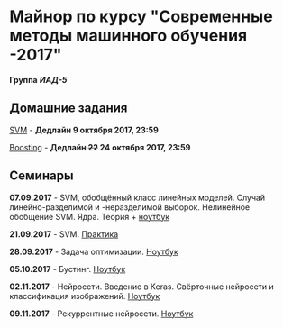 # Майнор по курсу "Современные методы машинного обучения -2017"
**Группа** ***ИАД-5***
## Домашние задания
[SVM](homeworks/hw1-svm.ipynb) - **Дедлайн 9 октября 2017, 23:59**

[Boosting](homeworks/hw2-boosting.ipynb) - **Дедлайн ~~22~~ 24 октября 2017, 23:59**

## Семинары

**07.09.2017** - SVM, обобщённый класс линейных моделей. Случай линейно-разделимой и -неразделимой выборок. Нелинейное обобщение SVM. Ядра. Теория + [ноутбук](seminars/seminar_07.09.2017/1_svm.ipynb)

**21.09.2017** - SVM. [Практика](seminars/seminar_21.09.2017/minor-seminar-svm.ipynb)

**28.09.2017** - Задача оптимизации. [Ноутбук](seminars/seminar_28.09.2017/minor-seminar-opt.ipynb)

**05.10.2017** - Бустинг. [Ноутбук](seminars/seminar_05.10.2017/minor-seminar-boosting.ipynb)

**02.11.2017** - Нейросети. Введение в Keras. Свёрточные нейросети и классификация изображений. [Ноутбук](seminars/seminar_02.11.2017/minor-seminar-keras.ipynb)

**09.11.2017** - Рекуррентные нейросети. [Ноутбук](seminars/seminar_09.11.2017/minor-seminar-rnn.ipynb)